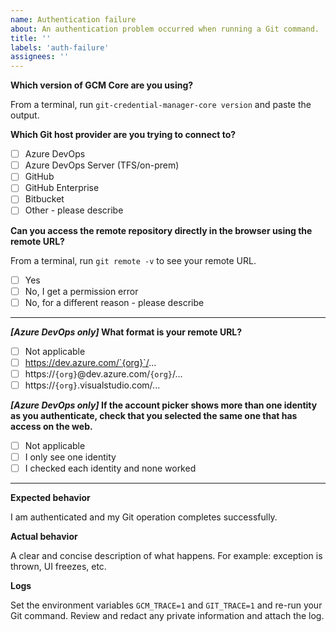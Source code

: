 ```yaml
---
name: Authentication failure
about: An authentication problem occurred when running a Git command.
title: ''
labels: 'auth-failure'
assignees: ''
---
```


**Which version of GCM Core are you using?**

From a terminal, run `git-credential-manager-core version` and paste the output.

<!-- Ex:
Git Credential Manager version 2.0.8-beta+e1f8492d04 (macOS, .NET Core 4.6.27129.04)
-->

**Which Git host provider are you trying to connect to?**

* [ ] Azure DevOps
* [ ] Azure DevOps Server (TFS/on-prem)
* [ ] GitHub
* [ ] GitHub Enterprise
* [ ] Bitbucket
* [ ] Other - please describe

**Can you access the remote repository directly in the browser using the remote URL?**

From a terminal, run `git remote -v` to see your remote URL.

<!-- Ex:
origin https://dev.azure.com/contoso/_git/widgets
-->

* [ ] Yes
* [ ] No, I get a permission error
* [ ] No, for a different reason - please describe

---

**_[Azure DevOps only]_ What format is your remote URL?**

* [ ] Not applicable
* [ ] https://dev.azure.com/`{org}`/...
* [ ] https://`{org}`@dev.azure.com/`{org}`/...
* [ ] https://`{org}`.visualstudio.com/...

**_[Azure DevOps only]_ If the account picker shows more than one identity as you authenticate, check that you selected the same one that has access on the web.**

* [ ] Not applicable
* [ ] I only see one identity
* [ ] I checked each identity and none worked

---

**Expected behavior**

I am authenticated and my Git operation completes successfully.

**Actual behavior**

A clear and concise description of what happens. For example: exception is thrown, UI freezes, etc.

**Logs**

Set the environment variables `GCM_TRACE=1` and `GIT_TRACE=1` and re-run your Git command. Review and redact any private information and attach the log.
